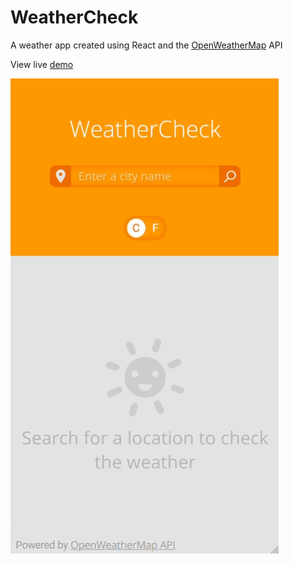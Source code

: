 # WeatherCheck

A weather app created using React and the [OpenWeatherMap](https://openweathermap.org/api) API

View live [demo](https://sher-s7.github.io/react-weather-app/)

![weatherapp.gif](readme-assets/weatherapp.gif)
